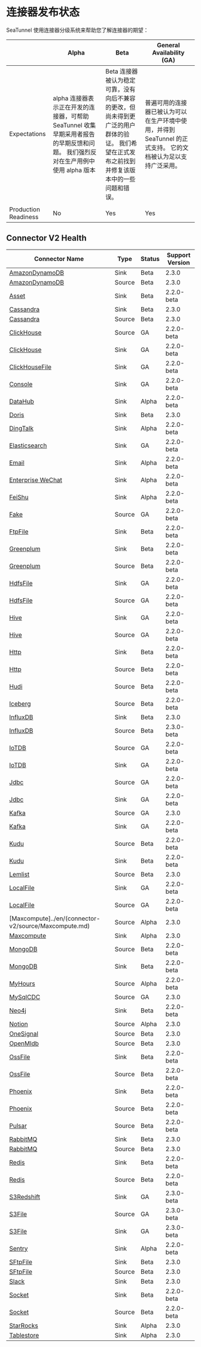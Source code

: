 # 连接器发布状态

SeaTunnel 使用连接器分级系统来帮助您了解连接器的期望：

|                      |                                    Alpha                                     |                                    Beta                                    |                  General Availability (GA)                   |
|----------------------|------------------------------------------------------------------------------|----------------------------------------------------------------------------|--------------------------------------------------------------|
| Expectations         | alpha 连接器表示正在开发的连接器，可帮助 SeaTunnel 收集早期采用者报告的早期反馈和问题。 我们强烈反对在生产用例中使用 alpha 版本 | Beta 连接器被认为稳定可靠，没有向后不兼容的更改，但尚未得到更广泛的用户群体的验证。 我们希望在正式发布之前找到并修复该版本中的一些问题和错误。 | 普遍可用的连接器已被认为可以在生产环境中使用，并得到 SeaTunnel 的正式支持。 它的文档被认为足以支持广泛采用。 |
|                      |                                                                              |                                                                            |                                                              |
| Production Readiness | No                                                                           | Yes                                                                        | Yes                                                          |

## Connector V2 Health

|                          Connector Name                           |  Type  | Status | Support Version |
|-------------------------------------------------------------------|--------|--------|-----------------|
| [AmazonDynamoDB](../en/connector-v2/sink/AmazonDynamoDB.md)       | Sink   | Beta   | 2.3.0           |
| [AmazonDynamoDB](../en/connector-v2/source/AmazonDynamoDB.md)     | Source | Beta   | 2.3.0           |
| [Asset](../en/connector-v2/sink/Assert.md)                        | Sink   | Beta   | 2.2.0-beta      |
| [Cassandra](../en/connector-v2/sink/Cassandra.md)                 | Sink   | Beta   | 2.3.0           |
| [Cassandra](../en/connector-v2/source/Cassandra.md)               | Source | Beta   | 2.3.0           |
| [ClickHouse](../en/connector-v2/source/Clickhouse.md)             | Source | GA     | 2.2.0-beta      |
| [ClickHouse](../en/connector-v2/sink/Clickhouse.md)               | Sink   | GA     | 2.2.0-beta      |
| [ClickHouseFile](../en/connector-v2/sink/ClickhouseFile.md)       | Sink   | GA     | 2.2.0-beta      |
| [Console](connector-v2/sink/Console.md)                           | Sink   | GA     | 2.2.0-beta      |
| [DataHub](../en/connector-v2/sink/Datahub.md)                     | Sink   | Alpha  | 2.2.0-beta      |
| [Doris](../en/connector-v2/sink/Doris.md)                         | Sink   | Beta   | 2.3.0           |
| [DingTalk](../en/connector-v2/sink/DingTalk.md)                   | Sink   | Alpha  | 2.2.0-beta      |
| [Elasticsearch](connector-v2/sink/Elasticsearch.md)               | Sink   | GA     | 2.2.0-beta      |
| [Email](connector-v2/sink/Email.md)                               | Sink   | Alpha  | 2.2.0-beta      |
| [Enterprise WeChat](../en/connector-v2/sink/Enterprise-WeChat.md) | Sink   | Alpha  | 2.2.0-beta      |
| [FeiShu](connector-v2/sink/Feishu.md)                             | Sink   | Alpha  | 2.2.0-beta      |
| [Fake](../en/connector-v2/source/FakeSource.md)                   | Source | GA     | 2.2.0-beta      |
| [FtpFile](../en/connector-v2/sink/FtpFile.md)                     | Sink   | Beta   | 2.2.0-beta      |
| [Greenplum](../en/connector-v2/sink/Greenplum.md)                 | Sink   | Beta   | 2.2.0-beta      |
| [Greenplum](../en/connector-v2/source/Greenplum.md)               | Source | Beta   | 2.2.0-beta      |
| [HdfsFile](connector-v2/sink/HdfsFile.md)                         | Sink   | GA     | 2.2.0-beta      |
| [HdfsFile](connector-v2/source/HdfsFile.md)                       | Source | GA     | 2.2.0-beta      |
| [Hive](../en/connector-v2/sink/Hive.md)                           | Sink   | GA     | 2.2.0-beta      |
| [Hive](../en/connector-v2/source/Hive.md)                         | Source | GA     | 2.2.0-beta      |
| [Http](connector-v2/sink/Http.md)                                 | Sink   | Beta   | 2.2.0-beta      |
| [Http](../en/connector-v2/source/Http.md)                         | Source | Beta   | 2.2.0-beta      |
| [Hudi](../en/connector-v2/source/Hudi.md)                         | Source | Beta   | 2.2.0-beta      |
| [Iceberg](../en/connector-v2/source/Iceberg.md)                   | Source | Beta   | 2.2.0-beta      |
| [InfluxDB](../en/connector-v2/sink/InfluxDB.md)                   | Sink   | Beta   | 2.3.0           |
| [InfluxDB](../en/connector-v2/source/InfluxDB.md)                 | Source | Beta   | 2.3.0-beta      |
| [IoTDB](../en/connector-v2/source/IoTDB.md)                       | Source | GA     | 2.2.0-beta      |
| [IoTDB](../en/connector-v2/sink/IoTDB.md)                         | Sink   | GA     | 2.2.0-beta      |
| [Jdbc](../en/connector-v2/source/Jdbc.md)                               | Source | GA     | 2.2.0-beta      |
| [Jdbc](connector-v2/sink/Jdbc.md)                                 | Sink   | GA     | 2.2.0-beta      |
| [Kafka](../en/connector-v2/source/kafka.md)                       | Source | GA     | 2.3.0           |
| [Kafka](connector-v2/sink/Kafka.md)                               | Sink   | GA     | 2.2.0-beta      |
| [Kudu](../en/connector-v2/source/Kudu.md)                         | Source | Beta   | 2.2.0-beta      |
| [Kudu](../en/connector-v2/sink/Kudu.md)                           | Sink   | Beta   | 2.2.0-beta      |
| [Lemlist](../en/connector-v2/source/Lemlist.md)                   | Source | Beta   | 2.3.0           |
| [LocalFile](../en/connector-v2/sink/LocalFile.md)                 | Sink   | GA     | 2.2.0-beta      |
| [LocalFile](../en/connector-v2/source/LocalFile.md)               | Source | GA     | 2.2.0-beta      |
| [Maxcompute]../en/(connector-v2/source/Maxcompute.md)             | Source | Alpha  | 2.3.0           |
| [Maxcompute](../en/connector-v2/sink/Maxcompute.md)               | Sink   | Alpha  | 2.3.0           |
| [MongoDB](../en/connector-v2/source/MongoDB.md)                   | Source | Beta   | 2.2.0-beta      |
| [MongoDB](../en/connector-v2/sink/MongoDB.md)                     | Sink   | Beta   | 2.2.0-beta      |
| [MyHours](../en/connector-v2/source/MyHours.md)                   | Source | Alpha  | 2.2.0-beta      |
| [MySqlCDC](../en/connector-v2/source/MySQL-CDC.md)                | Source | GA     | 2.3.0           |
| [Neo4j](../en/connector-v2/sink/Neo4j.md)                         | Sink   | Beta   | 2.2.0-beta      |
| [Notion](../en/connector-v2/source/Notion.md)                     | Source | Alpha  | 2.3.0           |
| [OneSignal](../en/connector-v2/source/OneSignal.md)               | Source | Beta   | 2.3.0           |
| [OpenMldb](../en/connector-v2/source/OpenMldb.md)                 | Source | Beta   | 2.3.0           |
| [OssFile](../en/connector-v2/sink/OssFile.md)                     | Sink   | Beta   | 2.2.0-beta      |
| [OssFile](../en/connector-v2/source/OssFile.md)                   | Source | Beta   | 2.2.0-beta      |
| [Phoenix](../en/connector-v2/sink/Phoenix.md)                     | Sink   | Beta   | 2.2.0-beta      |
| [Phoenix](../en/connector-v2/source/Phoenix.md)                   | Source | Beta   | 2.2.0-beta      |
| [Pulsar](../en/connector-v2/source/Pulsar.md)                     | Source | Beta   | 2.2.0-beta      |
| [RabbitMQ](../en/connector-v2/sink/Rabbitmq.md)                   | Sink   | Beta   | 2.3.0           |
| [RabbitMQ](../en/connector-v2/source/Rabbitmq.md)                 | Source | Beta   | 2.3.0           |
| [Redis](../en/connector-v2/sink/Redis.md)                         | Sink   | Beta   | 2.2.0-beta      |
| [Redis](../en/connector-v2/source/Redis.md)                       | Source | Beta   | 2.2.0-beta      |
| [S3Redshift](../en/connector-v2/sink/S3-Redshift.md)              | Sink   | GA     | 2.3.0-beta      |
| [S3File](../en/connector-v2/source/S3File.md)                     | Source | GA     | 2.3.0-beta      |
| [S3File](../en/connector-v2/sink/S3File.md)                       | Sink   | GA     | 2.3.0-beta      |
| [Sentry](../en/connector-v2/sink/Sentry.md)                       | Sink   | Alpha  | 2.2.0-beta      |
| [SFtpFile](../en/connector-v2/sink/SftpFile.md)                   | Sink   | Beta   | 2.3.0           |
| [SFtpFile](../en/connector-v2/source/SftpFile.md)                 | Source | Beta   | 2.3.0           |
| [Slack](../en/connector-v2/sink/Slack.md)                         | Sink   | Beta   | 2.3.0           |
| [Socket](../en/connector-v2/sink/Socket.md)                       | Sink   | Beta   | 2.2.0-beta      |
| [Socket](../en/connector-v2/source/Socket.md)                     | Source | Beta   | 2.2.0-beta      |
| [StarRocks](../en/connector-v2/sink/StarRocks.md)                 | Sink   | Alpha  | 2.3.0           |
| [Tablestore](../en/connector-v2/sink/Tablestore.md)               | Sink   | Alpha  | 2.3.0           |


